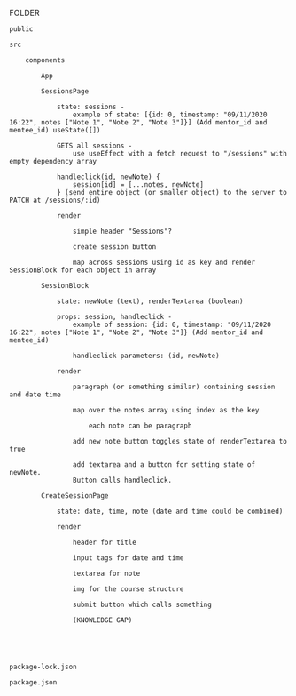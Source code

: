 FOLDER

    public

    src

        components

            App 

            SessionsPage 

                state: sessions -
                    example of state: [{id: 0, timestamp: "09/11/2020 16:22", notes ["Note 1", "Note 2", "Note 3"]}] (Add mentor_id and mentee_id) useState([])

                GETS all sessions -
                    use useEffect with a fetch request to "/sessions" with empty dependency array

                handleclick(id, newNote) {
                    session[id] = [...notes, newNote]
                } (send entire object (or smaller object) to the server to PATCH at /sessions/:id)

                render
                    
                    simple header "Sessions"?

                    create session button

                    map across sessions using id as key and render SessionBlock for each object in array

            SessionBlock 

                state: newNote (text), renderTextarea (boolean)

                props: session, handleclick -
                    example of session: {id: 0, timestamp: "09/11/2020 16:22", notes ["Note 1", "Note 2", "Note 3"]} (Add mentor_id and mentee_id) 

                    handleclick parameters: (id, newNote)

                render 

                    paragraph (or something similar) containing session and date time

                    map over the notes array using index as the key

                        each note can be paragraph

                    add new note button toggles state of renderTextarea to true

                    add textarea and a button for setting state of newNote.
                    Button calls handleclick.

            CreateSessionPage

                state: date, time, note (date and time could be combined)

                render

                    header for title

                    input tags for date and time

                    textarea for note

                    img for the course structure

                    submit button which calls something
                    
                    (KNOWLEDGE GAP)





    package-lock.json

    package.json
